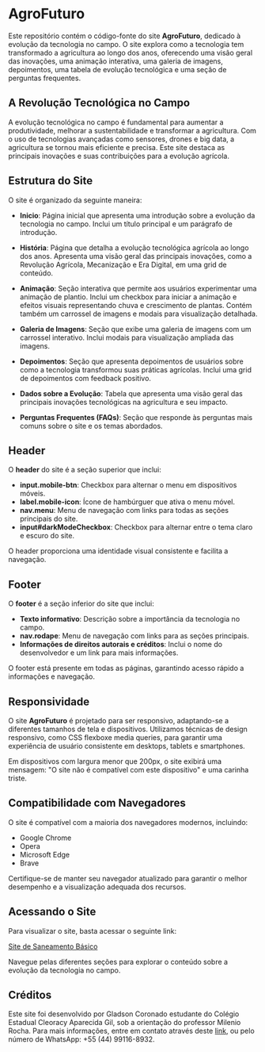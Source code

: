 # AgroFuturo

Este repositório contém o código-fonte do site **AgroFuturo**, dedicado à evolução da tecnologia no campo. O site explora como a tecnologia tem transformado a agricultura ao longo dos anos, oferecendo uma visão geral das inovações, uma animação interativa, uma galeria de imagens, depoimentos, uma tabela de evolução tecnológica e uma seção de perguntas frequentes.

## A Revolução Tecnológica no Campo

A evolução tecnológica no campo é fundamental para aumentar a produtividade, melhorar a sustentabilidade e transformar a agricultura. Com o uso de tecnologias avançadas como sensores, drones e big data, a agricultura se tornou mais eficiente e precisa. Este site destaca as principais inovações e suas contribuições para a evolução agrícola.

## Estrutura do Site

O site é organizado da seguinte maneira:

- **Inicio**: Página inicial que apresenta uma introdução sobre a evolução da tecnologia no campo. Inclui um título principal e um parágrafo de introdução.

- **História**: Página que detalha a evolução tecnológica agrícola ao longo dos anos. Apresenta uma visão geral das principais inovações, como a Revolução Agrícola, Mecanização e Era Digital, em uma grid de conteúdo.

- **Animação**: Seção interativa que permite aos usuários experimentar uma animação de plantio. Inclui um checkbox para iniciar a animação e efeitos visuais representando chuva e crescimento de plantas. Contém também um carrossel de imagens e modais para visualização detalhada.

- **Galeria de Imagens**: Seção que exibe uma galeria de imagens com um carrossel interativo. Inclui modais para visualização ampliada das imagens.

- **Depoimentos**: Seção que apresenta depoimentos de usuários sobre como a tecnologia transformou suas práticas agrícolas. Inclui uma grid de depoimentos com feedback positivo.

- **Dados sobre a Evolução**: Tabela que apresenta uma visão geral das principais inovações tecnológicas na agricultura e seu impacto.

- **Perguntas Frequentes (FAQs)**: Seção que responde às perguntas mais comuns sobre o site e os temas abordados.

## Header

O **header** do site é a seção superior que inclui:
- **input.mobile-btn**: Checkbox para alternar o menu em dispositivos móveis.
- **label.mobile-icon**: Ícone de hambúrguer que ativa o menu móvel.
- **nav.menu**: Menu de navegação com links para todas as seções principais do site.
- **input#darkModeCheckbox**: Checkbox para alternar entre o tema claro e escuro do site.

O header proporciona uma identidade visual consistente e facilita a navegação.

## Footer

O **footer** é a seção inferior do site que inclui:
- **Texto informativo**: Descrição sobre a importância da tecnologia no campo.
- **nav.rodape**: Menu de navegação com links para as seções principais.
- **Informações de direitos autorais e créditos**: Inclui o nome do desenvolvedor e um link para mais informações.

O footer está presente em todas as páginas, garantindo acesso rápido a informações e navegação.

## Responsividade

O site **AgroFuturo** é projetado para ser responsivo, adaptando-se a diferentes tamanhos de tela e dispositivos. Utilizamos técnicas de design responsivo, como CSS  flexboxe media queries, para garantir uma experiência de usuário consistente em desktops, tablets e smartphones.

Em dispositivos com largura menor que 200px, o site exibirá uma mensagem: "O site não é compatível com este dispositivo" e uma carinha triste.

## Compatibilidade com Navegadores

O site é compatível com a maioria dos navegadores modernos, incluindo:
- Google Chrome
- Opera
- Microsoft Edge
- Brave

Certifique-se de manter seu navegador atualizado para garantir o melhor desempenho e a visualização adequada dos recursos.

## Acessando o Site

Para visualizar o site, basta acessar o seguinte link:

[Site de Saneamento Básico](https://gladson623.github.io/Agrinho2024/)

Navegue pelas diferentes seções para explorar o conteúdo sobre a evolução da tecnologia no campo.

## Créditos

Este site foi desenvolvido por Gladson Coronado estudante do Colégio Estadual Cleoracy Aparecida Gil, sob a orientação do professor Milenio Rocha. Para mais informações, entre em contato através deste [link](https://api.whatsapp.com/send?phone=5544991168932), ou pelo número de WhatsApp: +55 (44) 99116-8932.